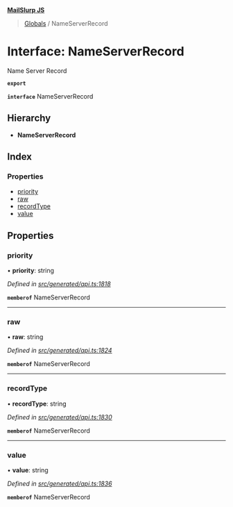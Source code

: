**[MailSlurp JS](../README.md)**

> [Globals](../README.md) / NameServerRecord

# Interface: NameServerRecord

Name Server Record

**`export`** 

**`interface`** NameServerRecord

## Hierarchy

* **NameServerRecord**

## Index

### Properties

* [priority](nameserverrecord.md#priority)
* [raw](nameserverrecord.md#raw)
* [recordType](nameserverrecord.md#recordtype)
* [value](nameserverrecord.md#value)

## Properties

### priority

•  **priority**: string

*Defined in [src/generated/api.ts:1818](https://github.com/mailslurp/mailslurp-client/blob/8726614/src/generated/api.ts#L1818)*

**`memberof`** NameServerRecord

___

### raw

•  **raw**: string

*Defined in [src/generated/api.ts:1824](https://github.com/mailslurp/mailslurp-client/blob/8726614/src/generated/api.ts#L1824)*

**`memberof`** NameServerRecord

___

### recordType

•  **recordType**: string

*Defined in [src/generated/api.ts:1830](https://github.com/mailslurp/mailslurp-client/blob/8726614/src/generated/api.ts#L1830)*

**`memberof`** NameServerRecord

___

### value

•  **value**: string

*Defined in [src/generated/api.ts:1836](https://github.com/mailslurp/mailslurp-client/blob/8726614/src/generated/api.ts#L1836)*

**`memberof`** NameServerRecord
